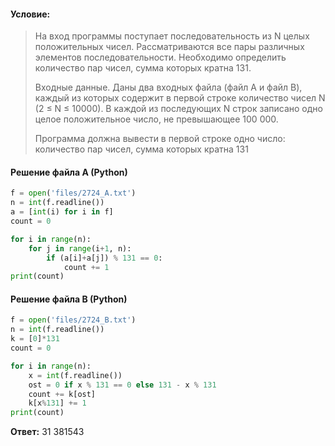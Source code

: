 #### Условие:
> На вход программы поступает последовательность из N целых положительных чисел. Рассматриваются все пары различных элементов последовательности. Необходимо определить количество пар чисел, сумма которых кратна 131. 
> 
> Входные данные.
> Даны два входных файла (файл A и файл B), каждый из которых содержит в первой строке количество чисел N (2 ≤ N ≤ 10000). В каждой из последующих N строк записано одно целое положительное число, не превышающее 100 000.
> 
> Программа должна вывести в первой строке одно число: количество пар чисел, сумма которых кратна 131

#### Решение файла A (Python)
```python
f = open('files/2724_A.txt')
n = int(f.readline())
a = [int(i) for i in f]
count = 0

for i in range(n):
    for j in range(i+1, n):
        if (a[i]+a[j]) % 131 == 0:
            count += 1
print(count)
```

#### Решение файла B (Python)
```python
f = open('files/2724_B.txt')
n = int(f.readline())
k = [0]*131
count = 0

for i in range(n):
    x = int(f.readline())
    ost = 0 if x % 131 == 0 else 131 - x % 131
    count += k[ost]
    k[x%131] += 1
print(count)
```

**Ответ:** 31 381543
